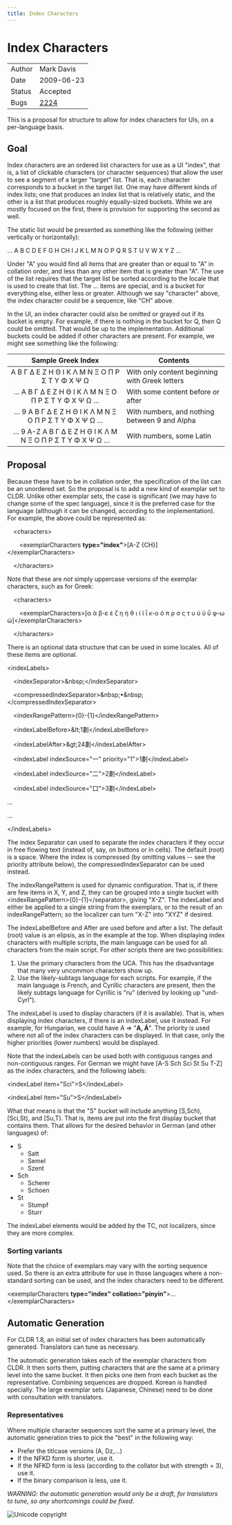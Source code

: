 ```yaml
---
title: Index Characters
---
```


# Index Characters

|  |  |
|---|---|
| Author | Mark Davis |
| Date | 2009-06-23 |
| Status | Accepted |
| Bugs | [2224](http://www.unicode.org/cldr/bugs-private/locale-bugs-private/data?id=2224) |

This is a proposal for structure to allow for index characters for UIs, on a per-language basis.

## Goal

Index characters are an ordered list characters for use as a UI "index", that is, a list of clickable characters (or character sequences) that allow the user to see a segment of a larger "target" list. That is, each character corresponds to a bucket in the target list. One may have different kinds of index lists; one that produces an index list that is relatively static, and the other is a list that produces roughly equally-sized buckets. While we are mostly focused on the first, there is provision for supporting the second as well.

The static list would be presented as something like the following (either vertically or horizontally):

… A B C D E F G H CH I J K L M N O P Q R S T U V W X Y Z …

Under "A" you would find all items that are greater than or equal to "A" in collation order, and less than any other item that is greater than "A". The use of the list requires that the target list be sorted according to the locale that is used to create that list. The … items are special, and is a bucket for everything else, either less or greater. Although we say "character" above, the index character could be a sequence, like "CH" above.

In the UI, an index character could also be omitted or grayed out if its bucket is empty. For example, if there is nothing in the bucket for Q, then Q could be omitted. That would be up to the implementation. Additional buckets could be added if other characters are present. For example, we might see something like the following:

| Sample Greek Index | Contents |
|:---:|---|
|  Α Β Γ Δ Ε Ζ Η Θ Ι Κ Λ Μ Ν Ξ Ο Π Ρ Σ Τ Υ Φ Χ Ψ Ω | With only content beginning with Greek letters |
|  … Α Β Γ Δ Ε Ζ Η Θ Ι Κ Λ Μ Ν Ξ Ο Π Ρ Σ Τ Υ Φ Χ Ψ Ω … | With some content before or after |
|  … 9 Α Β Γ Δ Ε Ζ Η Θ Ι Κ Λ Μ Ν Ξ Ο Π Ρ Σ Τ Υ Φ Χ Ψ Ω … | With numbers, and nothing between 9 and Alpha |
|   … 9 A-Z Α Β Γ Δ Ε Ζ Η Θ Ι Κ Λ Μ Ν Ξ Ο Π Ρ Σ Τ Υ Φ Χ Ψ Ω … | With numbers, some Latin |

## Proposal

Because these have to be in collation order, the specification of the list can be an unordered set. So the proposal is to add a new kind of exemplar set to CLDR. Unlike other exemplar sets, the case is significant (we may have to change some of the spec language), since it is the preferred case for the language (although it can be changed, according to the implementation). For example, the above could be represented as:

&emsp;\<characters>

&emsp;&emsp;\<exemplarCharacters **type="index"**>[A-Z {CH}]\</exemplarCharacters>

&emsp;\</characters>

Note that these are *not* simply uppercase versions of the exemplar characters, such as for Greek:

&emsp;\<characters>

&emsp;&emsp;\<exemplarCharacters>[α ά β-ε έ ζ η ή θ ι ί ϊ ΐ κ-ο ό π ρ σ ς τ υ ύ ϋ ΰ φ-ω ώ]\</exemplarCharacters>

&emsp;\</characters>

There is an optional data structure that can be used in some locales. All of these items are optional.

\<indexLabels>

&emsp;\<indexSeparator>\&nbsp;\</indexSeparator>

&emsp;\<compressedIndexSeparator>\&nbsp;•\&nbsp;\</compressedIndexSeparator>

&emsp;\<indexRangePattern>{0}-{1}\</indexRangePattern>

&emsp;\<indexLabelBefore>\&lt;1劃\</indexLabelBefore>

&emsp;\<indexLabelAfter>\&gt;24劃\</indexLabelAfter>

&emsp;\<indexLabel indexSource="一" priority="1">1劃\</indexLabel>

&emsp;\<indexLabel indexSource="二">2劃\</indexLabel>

&emsp;\<indexLabel indexSource="口">3劃\</indexLabel>

...

...

\</indexLabels>

The index Separator can used to separate the index characters if they occur in free flowing text (instead of, say, on buttons or in cells). The default (root) is a space. Where the index is compressed (by omitting values -- see the priority attribute below), the compressedIndexSeparator can be used instead.

The indexRangePattern is used for dynamic configuration. That is, if there are few items in X, Y, and Z, they can be grouped into a single bucket with \<indexRangePattern>{0}-{1}\</separator>, giving "X-Z". The indexLabel and either be applied to a single string from the exemplars, or to the result of an indexRangePattern; so the localizer can turn "X-Z" into "XYZ" if desired.

The indexLabelBefore and After are used before and after a list. The default (root) value is an elipsis, as in the example at the top. When displaying index characters with multiple scripts, the main language can be used for all characters from the main script. For other scripts there are two possibilities:

1. Use the primary characters from the UCA. This has the disadvantage that many very uncommon characters show up.
2. Use the likely-subtags language for each scripts. For example, if the main language is French, and Cyrillic characters are present, then the likely subtags language for Cyrillic is "ru" (derived by looking up "und-Cyrl").

The indexLabel is used to display characters (if it is available). That is, when displaying index characters, if there is an indexLabel, use it instead. For example, for Hungarian, we could have A => "**A, Á**". The priority is used where not all of the index characters can be displayed. In that case, only the higher priorities (lower numbers) would be displayed.

Note that the indexLabels can be used both with contiguous ranges and non-contiguous ranges. For German we might have [A-S Sch Sci St Su T-Z] as the index characters, and the following labels:

 

\<indexLabel item="Sci">S\</indexLabel>

\<indexLabel item="Su">S\</indexLabel>

What that means is that the "S" bucket will include anything [S,Sch), [Sci,St), and [Su,T). That is, items are put into the first display bucket that contains them. That allows for the desired behavior in German (and other languages) of:

- S
	- Satt
	- Semel
	- Szent
- Sch
	- Scherer
	- Schoen
- St
	- Stumpf
	- Sturr

The indexLabel elements would be added by the TC, not localizers, since they are more complex.

### Sorting variants

Note that the choice of exemplars may vary with the sorting sequence used. So there is an extra attribute for use in those languages where a non-standard sorting can be used, and the index characters need to be different.

\<exemplarCharacters **type="index" collation="pinyin"**>...\</exemplarCharacters>

## Automatic Generation

For CLDR 1.8, an initial set of index characters has been automatically generated. Translators can tune as necessary.

The automatic generation takes each of the exemplar characters from CLDR. It then sorts them, putting characters that are the same at a primary level into the same bucket. It then picks one item from each bucket as the representative. Combining sequences are dropped. Korean is handled specially. The large exemplar sets (Japanese, Chinese) need to be done with consultation with translators.

### Representatives

Where multiple character sequences sort the same at a primary level, the automatic generation tries to pick the "best" in the following way:

- Prefer the titlcase versions (A, Dz,...)
- If the NFKD form is shorter, use it.
- If the NFKD form is less (according to the collator but with strength = 3), use it.
- If the binary comparison is less, use it.

*WARNING: the automatic generation would only be a draft, for translators to tune, so any shortcomings could be fixed.*


![Unicode copyright](https://www.unicode.org/img/hb_notice.gif)
